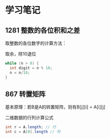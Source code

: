 # 学习笔记

## 1281 整数的各位积和之差

取整数的各位数字的计算方法：

取余，除10退位

```java
while (n > 0) {
  int digit = n % 10;
  n = n/10;
}
```

## 867 转置矩阵

基本原理：若B是A的转置矩阵，则有B[j][i] = A[i][j]

二维数据的行列计算公式

```java
int r = A.length; // 行
int c = A[0].length // 列
```
